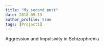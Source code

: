 ```yaml
---
title: "My second post"
date: 2018-09-19
author_profile: true
tags: [Project1]
---
```


Aggression and Impulsivity in Schizophrenia
